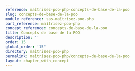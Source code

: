 ```yaml
---
reference: maîtrisez-poo-php-concepts-de-base-de-la-poo
slug: concepts-de-base-de-la-poo
module_reference: sas-maîtrisez-poo-php
part_reference: maîtrisez-poo-php
concept_reference: concepts-de-base-de-la-poo
title: Concepts de base de la POO
description: ''
order: 15
global_order: '15'
directory: maîtrisez-poo-php
permalink: maîtrisez-poo-php/concepts-de-base-de-la-poo
layout: chapter_with_concept
---
```

